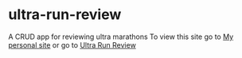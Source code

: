 # ultra-run-review
A CRUD app for reviewing ultra marathons
To view this site go to <a href="http://www.joshpcausey.com">My personal site</a> or go to <a href="http://ultrarunreview.com">Ultra Run Review</a>

